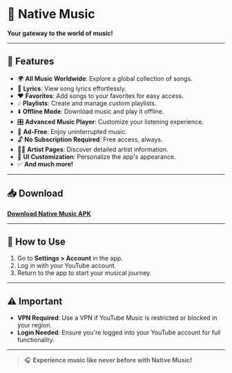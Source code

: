# 🎵 **Native Music**  
**Your gateway to the world of music!**  

---

## 🌟 **Features**  
- 🌍 **All Music Worldwide**: Explore a global collection of songs.  
- 🎤 **Lyrics**: View song lyrics effortlessly.  
- ❤️ **Favorites**: Add songs to your favorites for easy access.  
- 🎶 **Playlists**: Create and manage custom playlists.  
- ⬇️ **Offline Mode**: Download music and play it offline.  
- 🎛️ **Advanced Music Player**: Customize your listening experience.  
- 🚫 **Ad-Free**: Enjoy uninterrupted music.  
- 🔓 **No Subscription Required**: Free access, always.  
- 👩‍🎤 **Artist Pages**: Discover detailed artist information.  
- 🎨 **UI Customization**: Personalize the app's appearance.  
- ✅ **And much more!**  

---

## 📥 **Download**  
[**Download Native Music APK**](https://github.com/code3-dev/NativeMusic/releases/download/v11.0.0/NativeMusic.apk)  

---

## 🚀 **How to Use**  
1. Go to **Settings > Account** in the app.  
2. Log in with your YouTube account.  
3. Return to the app to start your musical journey.  

---

## ⚠️ **Important**  
- **VPN Required**: Use a VPN if YouTube Music is restricted or blocked in your region.  
- **Login Needed**: Ensure you're logged into your YouTube account for full functionality.  

---

> 🎧 **Experience music like never before with Native Music!**
